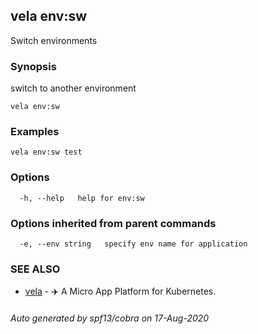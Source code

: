 ## vela env:sw

Switch environments

### Synopsis

switch to another environment

```
vela env:sw
```

### Examples

```
vela env:sw test
```

### Options

```
  -h, --help   help for env:sw
```

### Options inherited from parent commands

```
  -e, --env string   specify env name for application
```

### SEE ALSO

* [vela](vela.md)	 - ✈️  A Micro App Platform for Kubernetes.

###### Auto generated by spf13/cobra on 17-Aug-2020
